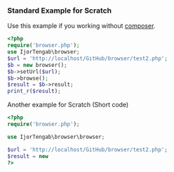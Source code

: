 ### Standard Example for Scratch

Use this example if you working without [composer](http://getcomposer.org).

```php
<?php
require('browser.php');
use IjorTengab\browser;
$url = 'http://localhost/GitHub/browser/test2.php';
$b = new browser();
$b->setUrl($url);
$b->browse();
$result = $b->result;
print_r($result);

```

Another example for Scratch (Short code)

```php
<?php
require('browser.php');

use IjorTengab\browser\browser;

$url = 'http://localhost/GitHub/browser/test2.php';
$result = new 
?>
